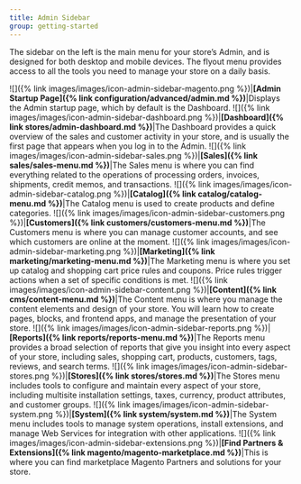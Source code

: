 ```yaml
---
title: Admin Sidebar
group: getting-started
---
```


The sidebar on the left is the main menu for your store’s Admin, and is designed for both desktop and mobile devices. The flyout menu provides access to all the tools you need to manage your store on a daily basis.

![]({% link images/images/icon-admin-sidebar-magento.png %})|**[Admin Startup Page]({% link configuration/advanced/admin.md %})**|Displays the Admin startup page, which by default is the Dashboard.
![]({% link images/images/icon-admin-sidebar-dashboard.png %})|**[Dashboard]({% link stores/admin-dashboard.md %})**|The Dashboard provides a quick overview of the sales and customer activity in your store, and is usually the first page that appears when you log in to the Admin.
![]({% link images/images/icon-admin-sidebar-sales.png %})|**[Sales]({% link sales/sales-menu.md %})**|The Sales menu is where you can find everything related to the operations of processing orders, invoices, shipments, credit memos, and transactions.
![]({% link images/images/icon-admin-sidebar-catalog.png %})|**[Catalog]({% link catalog/catalog-menu.md %})**|The Catalog menu is used to create products and define categories.
![]({% link images/images/icon-admin-sidebar-customers.png %})|**[Customers]({% link customers/customers-menu.md %})**|The Customers menu is where you can manage customer accounts, and see which customers are online at the moment.
![]({% link images/images/icon-admin-sidebar-marketing.png %})|**[Marketing]({% link marketing/marketing-menu.md %})**|The Marketing menu is where you set up catalog and shopping cart price rules and coupons. Price rules trigger actions when a set of specific conditions is met.
![]({% link images/images/icon-admin-sidebar-content.png %})|**[Content]({% link cms/content-menu.md %})**|The Content menu is where you manage the content elements and design of your store. You will learn how to create pages, blocks, and frontend apps, and manage the presentation of your store.
![]({% link images/images/icon-admin-sidebar-reports.png %})|**[Reports]({% link reports/reports-menu.md %})**|The Reports menu provides a broad selection of reports that give you insight into every aspect of your store, including sales, shopping cart, products, customers, tags, reviews, and search terms.
![]({% link images/images/icon-admin-sidebar-stores.png %})|**[Stores]({% link stores/stores.md %})**|The Stores menu includes tools to configure and maintain every aspect of your store, including multisite installation settings, taxes, currency, product attributes, and customer groups.
![]({% link images/images/icon-admin-sidebar-system.png %})|**[System]({% link system/system.md %})**|The System menu includes tools to manage system operations, install extensions, and manage Web Services for integration with other applications.
![]({% link images/images/icon-admin-sidebar-extensions.png %})|**[Find Partners &amp; Extensions]({% link magento/magento-marketplace.md %})**|This is where you can find marketplace Magento Partners and solutions for your store.
